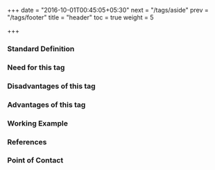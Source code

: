 +++
date = "2016-10-01T00:45:05+05:30"
next = "/tags/aside"
prev = "/tags/footer"
title = "header"
toc = true
weight = 5

+++

<h3>Standard Definition</h3>

<h3>Need for this tag</h3>

<h3>Disadvantages of this tag</h3>

<h3>Advantages of this tag</h3>

<h3>Working Example</h3>

<h3>References</h3>

<h3>Point of Contact</h3>
